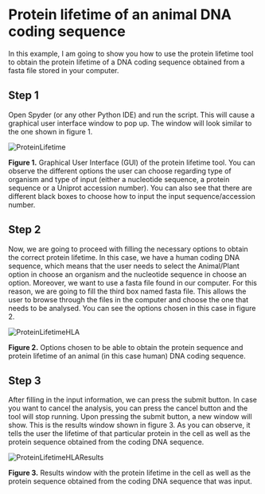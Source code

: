 # Protein lifetime of an animal DNA coding sequence

In this example, I am going to show you how to use the protein lifetime tool to obtain the protein lifetime of a DNA coding sequence obtained from a fasta file stored in your computer.

## Step 1

Open Spyder (or any other Python IDE) and run the script. This will cause a graphical user interface window to pop up. The window will look similar to the one shown in figure 1.

![ProteinLifetime](https://user-images.githubusercontent.com/70640998/111024653-3fba0280-83e0-11eb-858e-6c485913f7b5.jpg)

**Figure 1.** Graphical User Interface (GUI) of the protein lifetime tool. You can observe the different options the user can choose regarding type of organism and type of input (either a nucleotide sequence, a protein sequence or a Uniprot accession number). You can also see that there are different black boxes to choose how to input the input sequence/accession number.

## Step 2

Now, we are going to proceed with filling the necessary options to obtain the correct protein lifetime. In this case, we have a human coding DNA sequence, which means that the user needs to select the Animal/Plant option in choose an organism and the nucleotide sequence in choose an option. Moreover, we want to use a fasta file found in our computer. For this reason, we are going to fill the third box named fasta file. This allows the user to browse through the files in the computer and choose the one that needs to be analysed. You can see the options chosen in this case in figure 2.

![ProteinLifetimeHLA](https://user-images.githubusercontent.com/70640998/111024821-033ad680-83e1-11eb-83f2-76a7f74d4e8b.jpg)

**Figure 2.** Options chosen to be able to obtain the protein sequence and protein lifetime of an animal (in this case human) DNA coding sequence.

## Step 3

After filling in the input information, we can press the submit button. In case you want to cancel the analysis, you can press the cancel button and the tool will stop running. Upon pressing the submit button, a new window will show. This is the results window shown in figure 3. As you can observe, it tells the user the lifetime of that particular protein in the cell as well as the protein sequence obtained from the coding DNA sequence.

![ProteinLifetimeHLAResults](https://user-images.githubusercontent.com/70640998/111024941-983dcf80-83e1-11eb-99eb-415e29bf1dbf.jpg)

**Figure 3.** Results window with the protein lifetime in the cell as well as the protein sequence obtained from the coding DNA sequence that was input.
